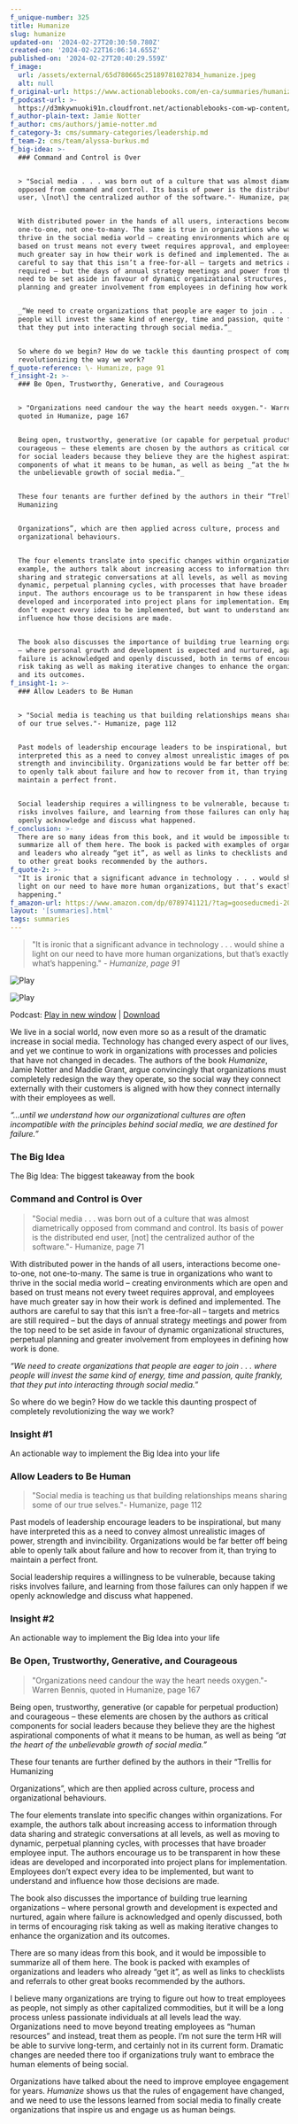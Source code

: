 ```yaml
---
f_unique-number: 325
title: Humanize
slug: humanize
updated-on: '2024-02-27T20:30:50.780Z'
created-on: '2024-02-22T16:06:14.655Z'
published-on: '2024-02-27T20:40:29.559Z'
f_image:
  url: /assets/external/65d780665c25189781027834_humanize.jpeg
  alt: null
f_original-url: https://www.actionablebooks.com/en-ca/summaries/humanize/
f_podcast-url: >-
  https://d3mkywnuoki91n.cloudfront.net/actionablebooks-com-wp-content/uploads/2012/09/ActionableBooks-Audio-Humanize.wav
f_author-plain-text: Jamie Notter
f_author: cms/authors/jamie-notter.md
f_category-3: cms/summary-categories/leadership.md
f_team-2: cms/team/alyssa-burkus.md
f_big-idea: >-
  ### Command and Control is Over


  > "Social media . . . was born out of a culture that was almost diametrically
  opposed from command and control. Its basis of power is the distributed end
  user, \[not\] the centralized author of the software."- Humanize, page 71


  With distributed power in the hands of all users, interactions become
  one-to-one, not one-to-many. The same is true in organizations who want to
  thrive in the social media world – creating environments which are open and
  based on trust means not every tweet requires approval, and employees have
  much greater say in how their work is defined and implemented. The authors are
  careful to say that this isn’t a free-for-all – targets and metrics are still
  required – but the days of annual strategy meetings and power from the top
  need to be set aside in favour of dynamic organizational structures, perpetual
  planning and greater involvement from employees in defining how work is done.


  _“We need to create organizations that people are eager to join . . . where
  people will invest the same kind of energy, time and passion, quite frankly,
  that they put into interacting through social media.”_


  So where do we begin? How do we tackle this daunting prospect of completely
  revolutionizing the way we work?
f_quote-reference: \- Humanize, page 91
f_insight-2: >-
  ### Be Open, Trustworthy, Generative, and Courageous


  > "Organizations need candour the way the heart needs oxygen."- Warren Bennis,
  quoted in Humanize, page 167


  Being open, trustworthy, generative (or capable for perpetual production) and
  courageous – these elements are chosen by the authors as critical components
  for social leaders because they believe they are the highest aspirational
  components of what it means to be human, as well as being _“at the heart of
  the unbelievable growth of social media.”_


  These four tenants are further defined by the authors in their “Trellis for
  Humanizing


  Organizations”, which are then applied across culture, process and
  organizational behaviours.


  The four elements translate into specific changes within organizations. For
  example, the authors talk about increasing access to information through data
  sharing and strategic conversations at all levels, as well as moving to
  dynamic, perpetual planning cycles, with processes that have broader employee
  input. The authors encourage us to be transparent in how these ideas are
  developed and incorporated into project plans for implementation. Employees
  don’t expect every idea to be implemented, but want to understand and
  influence how those decisions are made.


  The book also discusses the importance of building true learning organizations
  – where personal growth and development is expected and nurtured, again where
  failure is acknowledged and openly discussed, both in terms of encouraging
  risk taking as well as making iterative changes to enhance the organization
  and its outcomes.
f_insight-1: >-
  ### Allow Leaders to Be Human


  > "Social media is teaching us that building relationships means sharing some
  of our true selves."- Humanize, page 112


  Past models of leadership encourage leaders to be inspirational, but many have
  interpreted this as a need to convey almost unrealistic images of power,
  strength and invincibility. Organizations would be far better off being able
  to openly talk about failure and how to recover from it, than trying to
  maintain a perfect front.


  Social leadership requires a willingness to be vulnerable, because taking
  risks involves failure, and learning from those failures can only happen if we
  openly acknowledge and discuss what happened.
f_conclusion: >-
  There are so many ideas from this book, and it would be impossible to
  summarize all of them here. The book is packed with examples of organizations
  and leaders who already “get it”, as well as links to checklists and referrals
  to other great books recommended by the authors.
f_quote-2: >-
  "It is ironic that a significant advance in technology . . . would shine a
  light on our need to have more human organizations, but that’s exactly what’s
  happening."
f_amazon-url: https://www.amazon.com/dp/0789741121/?tag=gooseducmedi-20
layout: '[summaries].html'
tags: summaries
---
```


> "It is ironic that a significant advance in technology . . . would shine a light on our need to have more human organizations, but that’s exactly what’s happening." _\- Humanize, page 91_

![Play](/assets/external/65d78aa237d7f0d2b07ffaff_black.png)

![Play](/assets/external/65d78aa237d7f0d2b07ffb02_play_video.png)

Podcast: [Play in new window](https://d3mkywnuoki91n.cloudfront.net/actionablebooks-com-wp-content/uploads/2012/09/ActionableBooks-Audio-Humanize.wav) | [Download](https://d3mkywnuoki91n.cloudfront.net/actionablebooks-com-wp-content/uploads/2012/09/ActionableBooks-Audio-Humanize.wav)

We live in a social world, now even more so as a result of the dramatic increase in social media. Technology has changed every aspect of our lives, and yet we continue to work in organizations with processes and policies that have not changed in decades. The authors of the book _Humanize_, Jamie Notter and Maddie Grant, argue convincingly that organizations must completely redesign the way they operate, so the social way they connect externally with their customers is aligned with how they connect internally with their employees as well.

_“…until we understand how our organizational cultures are often incompatible with the principles behind social media, we are destined for failure.”_

### The Big Idea

The Big Idea: The biggest takeaway from the book

### Command and Control is Over

> "Social media . . . was born out of a culture that was almost diametrically opposed from command and control. Its basis of power is the distributed end user, \[not\] the centralized author of the software."- Humanize, page 71

With distributed power in the hands of all users, interactions become one-to-one, not one-to-many. The same is true in organizations who want to thrive in the social media world – creating environments which are open and based on trust means not every tweet requires approval, and employees have much greater say in how their work is defined and implemented. The authors are careful to say that this isn’t a free-for-all – targets and metrics are still required – but the days of annual strategy meetings and power from the top need to be set aside in favour of dynamic organizational structures, perpetual planning and greater involvement from employees in defining how work is done.

_“We need to create organizations that people are eager to join . . . where people will invest the same kind of energy, time and passion, quite frankly, that they put into interacting through social media.”_

So where do we begin? How do we tackle this daunting prospect of completely revolutionizing the way we work?

### Insight #1

An actionable way to implement the Big Idea into your life

### Allow Leaders to Be Human

> "Social media is teaching us that building relationships means sharing some of our true selves."- Humanize, page 112

Past models of leadership encourage leaders to be inspirational, but many have interpreted this as a need to convey almost unrealistic images of power, strength and invincibility. Organizations would be far better off being able to openly talk about failure and how to recover from it, than trying to maintain a perfect front.

Social leadership requires a willingness to be vulnerable, because taking risks involves failure, and learning from those failures can only happen if we openly acknowledge and discuss what happened.

### Insight #2

An actionable way to implement the Big Idea into your life

### Be Open, Trustworthy, Generative, and Courageous

> "Organizations need candour the way the heart needs oxygen."- Warren Bennis, quoted in Humanize, page 167

Being open, trustworthy, generative (or capable for perpetual production) and courageous – these elements are chosen by the authors as critical components for social leaders because they believe they are the highest aspirational components of what it means to be human, as well as being _“at the heart of the unbelievable growth of social media.”_

These four tenants are further defined by the authors in their “Trellis for Humanizing

Organizations”, which are then applied across culture, process and organizational behaviours.

The four elements translate into specific changes within organizations. For example, the authors talk about increasing access to information through data sharing and strategic conversations at all levels, as well as moving to dynamic, perpetual planning cycles, with processes that have broader employee input. The authors encourage us to be transparent in how these ideas are developed and incorporated into project plans for implementation. Employees don’t expect every idea to be implemented, but want to understand and influence how those decisions are made.

The book also discusses the importance of building true learning organizations – where personal growth and development is expected and nurtured, again where failure is acknowledged and openly discussed, both in terms of encouraging risk taking as well as making iterative changes to enhance the organization and its outcomes.

There are so many ideas from this book, and it would be impossible to summarize all of them here. The book is packed with examples of organizations and leaders who already “get it”, as well as links to checklists and referrals to other great books recommended by the authors.

I believe many organizations are trying to figure out how to treat employees as people, not simply as other capitalized commodities, but it will be a long process unless passionate individuals at all levels lead the way. Organizations need to move beyond treating employees as “human resources” and instead, treat them as people. I’m not sure the term HR will be able to survive long-term, and certainly not in its current form. Dramatic changes are needed there too if organizations truly want to embrace the human elements of being social.

Organizations have talked about the need to improve employee engagement for years. _Humanize_ shows us that the rules of engagement have changed, and we need to use the lessons learned from social media to finally create organizations that inspire us and engage us as human beings.
